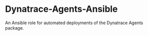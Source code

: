 # Dynatrace-Agents-Ansible
An Ansible role for automated deployments of the Dynatrace Agents package.
